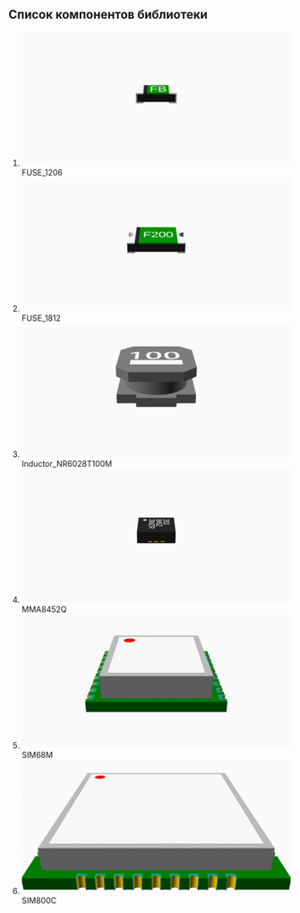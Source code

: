 ## Список компонентов библиотеки

1. ![FUSE_1206](images/FUSE_1206.gif) FUSE_1206
1. ![FUSE_1812](images/FUSE_1812.gif) FUSE_1812
1. ![Inductor_NR6028T100M](images/Inductor_NR6028T100M.gif) Inductor_NR6028T100M
1. ![MMA8452Q](images/MMA8452Q.gif) MMA8452Q
1. ![SIM68M](images/SIM68M.gif) SIM68M
1. ![SIM800C](images/SIM800C.gif) SIM800C
